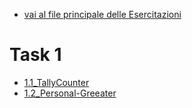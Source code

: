 - [vai al file principale delle Esercitazioni](../Readme.md)


# Task 1

- [1.1_TallyCounter](1.1_TallyCounter)
- [1.2_Personal-Greeater](1.2_Personal-Greeater)